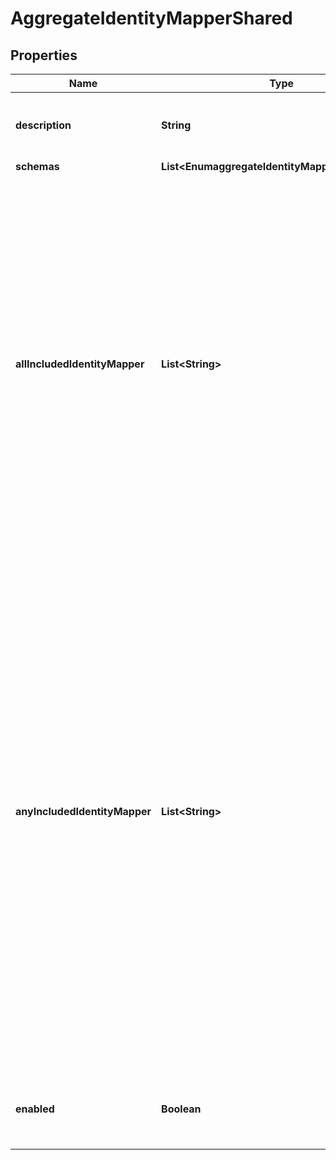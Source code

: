 

# AggregateIdentityMapperShared


## Properties

| Name | Type | Description | Notes |
|------------ | ------------- | ------------- | -------------|
|**description** | **String** | A description for this Identity Mapper |  [optional] |
|**schemas** | **List&lt;EnumaggregateIdentityMapperSchemaUrn&gt;** |  |  |
|**allIncludedIdentityMapper** | **List&lt;String&gt;** | The set of identity mappers that must all match the target entry. Each identity mapper must uniquely match the same target entry. If any of the identity mappers match multiple entries, if any of them match zero entries, or if any of them match different entries, then the mapping will fail. |  [optional] |
|**anyIncludedIdentityMapper** | **List&lt;String&gt;** | The set of identity mappers that will be used to identify the target entry. At least one identity mapper must uniquely match an entry. If multiple identity mappers match entries, then they must all uniquely match the same entry. If none of the identity mappers match any entries, if any of them match multiple entries, or if any of them match different entries, then the mapping will fail. |  [optional] |
|**enabled** | **Boolean** | Indicates whether the Identity Mapper is enabled for use. |  |



